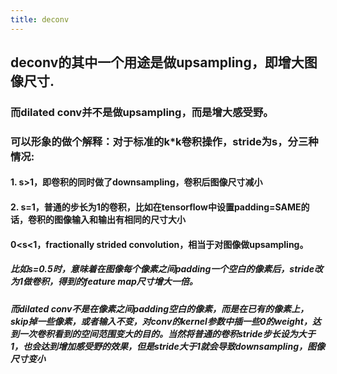 ```yaml
---
title: deconv
---
```


## deconv的其中一个用途是做upsampling，即增大图像尺寸.
### 而dilated conv并不是做upsampling，而是增大感受野。
### 可以形象的做个解释：对于标准的k*k卷积操作，stride为s，分三种情况:
#### 1. s>1，即卷积的同时做了downsampling，卷积后图像尺寸减小
#### 2. s=1，普通的步长为1的卷积，比如在tensorflow中设置padding=SAME的话，卷积的图像输入和输出有相同的尺寸大小
#### 0<s<1，fractionally strided convolution，相当于对图像做upsampling。
##### 比如s=0.5时，意味着在图像每个像素之间padding一个空白的像素后，stride改为1做卷积，得到的feature map尺寸增大一倍。
##### 而dilated conv不是在像素之间padding空白的像素，而是在已有的像素上，skip掉一些像素，或者输入不变，对conv的kernel参数中插一些0的weight，达到一次卷积看到的空间范围变大的目的。当然将普通的卷积stride步长设为大于1，也会达到增加感受野的效果，但是stride大于1就会导致downsampling，图像尺寸变小
